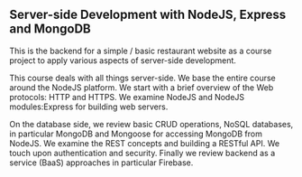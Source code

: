 ## Server-side Development with NodeJS, Express and MongoDB
This is the backend for a simple / basic restaurant website as a course project to apply various aspects of server-side development.

This course deals with all things server-side. We base the entire course around the NodeJS platform. We start with a brief overview of the Web protocols: HTTP and HTTPS. We examine NodeJS and NodeJS modules:Express for building web servers.

On the database side, we review basic CRUD operations, NoSQL databases, in particular MongoDB and Mongoose for accessing MongoDB from NodeJS. We examine the REST concepts and building a RESTful API. We touch upon authentication and security.
Finally we review backend as a service (BaaS) approaches in particular Firebase.

